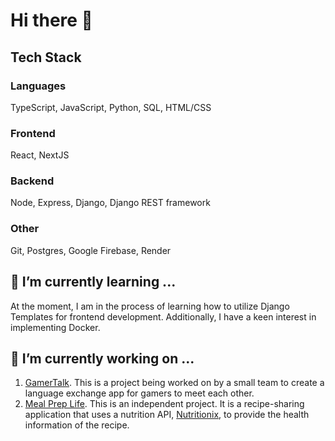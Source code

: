 # Hi there 👋

## Tech Stack

### Languages
TypeScript, JavaScript, Python, SQL, HTML/CSS

### Frontend
React, NextJS

### Backend
Node, Express, Django, Django REST framework

### Other
Git, Postgres, Google Firebase, Render

## 🌱 I’m currently learning ...
At the moment, I am in the process of learning how to utilize Django Templates for frontend development. Additionally, I have a keen interest in implementing Docker.

## 🔭 I’m currently working on ...
1. [GamerTalk](https://github.com/GamerTalk). This is a project being worked on by a small team to create a language exchange app for gamers to meet each other.
2. [Meal Prep Life](https://github.com/TaylorC19/meal-prep-tracker). This is an independent project. It is a recipe-sharing application that uses a nutrition API, [Nutritionix](https://www.nutritionix.com/), to provide the health information of the recipe.

<!--
**TaylorC19/TaylorC19** is a ✨ _special_ ✨ repository because its `README.md` (this file) appears on your GitHub profile.

Here are some ideas to get you started:

- 👯 I’m looking to collaborate on ...
- 🤔 I’m looking for help with ...
- 💬 Ask me about ...
- 📫 How to reach me: ...
- ⚡ Fun fact: ...
-->
